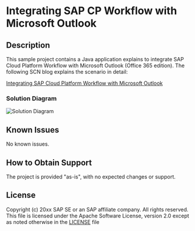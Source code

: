# Integrating SAP CP Workflow with Microsoft Outlook

## Description
This sample project contains a Java application explains to integrate SAP Cloud Platform Workflow with Microsoft Outlook (Office 365 edition). The following SCN blog explains the scenario in detail:

[Integrating SAP Cloud Platform Workflow with Microsoft Outlook](https://blogs.sap.com/?p=1049876)

### Solution Diagram
![Solution Diagram](https://github.com/SAP/cloud-workflow-samples/blob/master/cf-outlook-integration-sample/images/SolutionArchitecture.png?raw=true)

## Known Issues
No known issues.

## How to Obtain Support
The project is provided "as-is", with no expected changes or support.

## License
Copyright (c) 20xx SAP SE or an SAP affiliate company. All rights reserved. This file is licensed under the Apache Software License, version 2.0 except as noted otherwise in the [LICENSE](https://github.com/SAP-samples/fsm-extension-sample/blob/master/LICENSE) file
